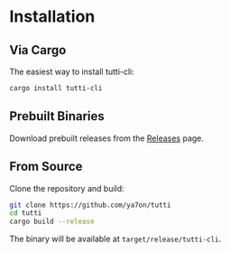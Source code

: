 # Installation

## Via Cargo

The easiest way to install tutti-cli:

```bash
cargo install tutti-cli
```

## Prebuilt Binaries

Download prebuilt releases from the [Releases](https://github.com/ya7on/tutti/releases) page.

## From Source

Clone the repository and build:

```bash
git clone https://github.com/ya7on/tutti
cd tutti
cargo build --release
```

The binary will be available at `target/release/tutti-cli`.
